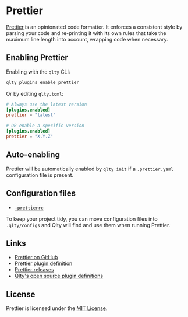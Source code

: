 # Prettier

[Prettier](https://github.com/prettier/prettier) is an opinionated code formatter. It enforces a consistent style by parsing your code and re-printing it with its own rules that take the maximum line length into account, wrapping code when necessary.

## Enabling Prettier

Enabling with the `qlty` CLI:

```bash
qlty plugins enable prettier
```

Or by editing `qlty.toml`:

```toml
# Always use the latest version
[plugins.enabled]
prettier = "latest"

# OR enable a specific version
[plugins.enabled]
prettier = "X.Y.Z"
```

## Auto-enabling

Prettier will be automatically enabled by `qlty init` if a `.prettier.yaml` configuration file is present.

## Configuration files

- [`.prettierrc`](https://prettier.io/docs/en/configuration)

To keep your project tidy, you can move configuration files into `.qlty/configs` and Qlty will find and use them when running Prettier.

## Links

- [Prettier on GitHub](https://github.com/prettier/prettier)
- [Prettier plugin definition](https://github.com/qltysh/qlty/tree/main/plugins/linters/prettier)
- [Prettier releases](https://github.com/prettier/prettier/releases)
- [Qlty's open source plugin definitions](https://github.com/qltysh/qlty/tree/main/plugins/linters)

## License

Prettier is licensed under the [MIT License](https://github.com/prettier/prettier/blob/main/LICENSE).
